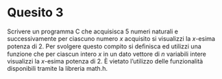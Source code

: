 # Quesito 3

Scrivere un programma C che acquisisca 5 numeri naturali e successivamente per ciascuno numero *x* acquisito si visualizzi la *x*-esima potenza di 2. Per svolgere questo compito si deﬁnisca ed utilizzi una funzione che per ciascun intero *x* in un dato vettore di *n* variabili intere visualizzi la *x*-esima potenza di 2. È vietato l’utilizzo delle funzionalità disponibili tramite la libreria math.h.
